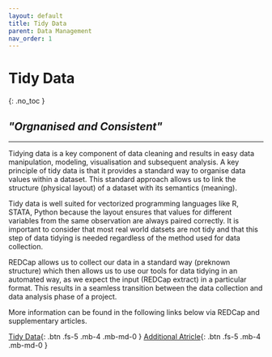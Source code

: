 ```yaml
---
layout: default
title: Tidy Data
parent: Data Management
nav_order: 1
---
```


# Tidy Data
{: .no_toc }

## _"Orgnanised and Consistent"_

---

Tidying data is a key component of data cleaning and results in easy data manipulation, modeling, visualisation and subsequent analysis. A key principle of tidy data is that it provides a standard way to organise data values within a dataset. This standard approach allows us to link the structure (physical layout) of a dataset with its semantics (meaning).

Tidy data is well suited for vectorized programming languages like R, STATA, Python because the layout ensures that values for different variables from the same observation are always paired correctly. It is important to consider that most real world datsets are not tidy and that this step of data tidying is needed regardless of the method used for data collection.

REDCap allows us to collect our data in a standard way (preknown structure) which then allows us to use our tools for data tidying in an automated way, as we expect the input (REDCap extract) in a particular format. This results in a seamless transition between the data collection and data analysis phase of a project.

More information can be found in the following links below via REDCap and supplementary articles.

[Tidy Data](https://redcap.c2e2.ca/surveys/?s=D8JPNY3PCN){: .btn .fs-5 .mb-4 .mb-md-0 } [Additional Atricle](https://vita.had.co.nz/papers/tidy-data.pdf){: .btn .fs-5 .mb-4 .mb-md-0 }
